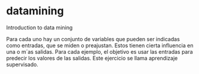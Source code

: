 # datamining
Introduction to data mining

Para cada
uno hay un conjunto de variables que pueden ser indicadas como entradas, que se miden
o preajustan. Estos tienen cierta influencia en una o m´as salidas. Para cada ejemplo, el
objetivo es usar las entradas para predecir los valores de las salidas. Este ejercicio se llama
aprendizaje supervisado.
